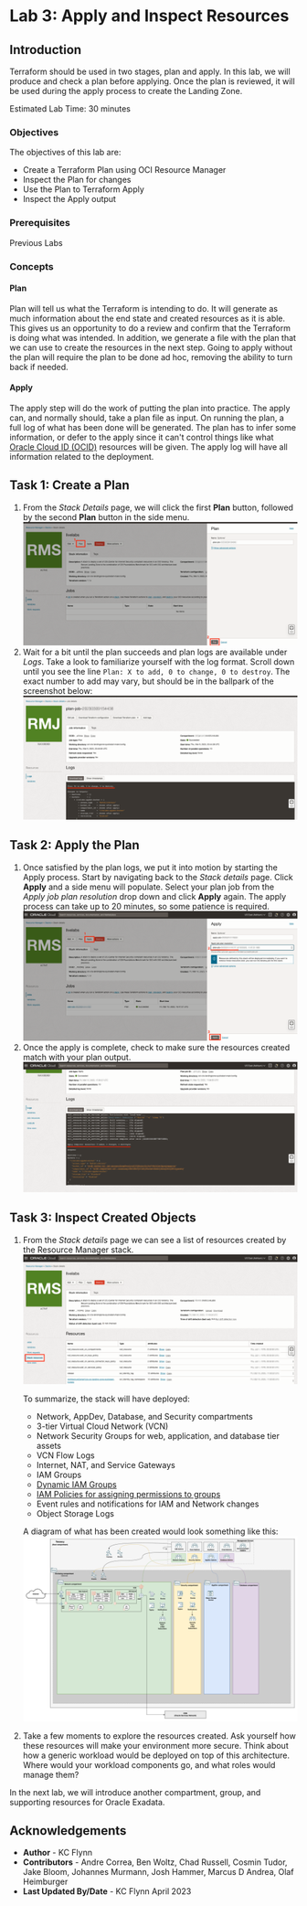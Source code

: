 # Lab 3: Apply and Inspect Resources

## Introduction

Terraform should be used in two stages, plan and apply. In this lab, we will produce and check a plan before applying. Once the plan is reviewed, it will be used during the apply process to create the Landing Zone.

Estimated Lab Time: 30 minutes

### Objectives

The objectives of this lab are:

- Create a Terraform Plan using OCI Resource Manager
- Inspect the Plan for changes
- Use the Plan to Terraform Apply
- Inspect the Apply output

### Prerequisites

Previous Labs

### Concepts

#### Plan

Plan will tell us what the Terraform is intending to do. It will generate as much information about the end state and created resources as it is able. This gives us an opportunity to do a review and confirm that the Terraform is doing what was intended. In addition, we generate a file with the plan that we can use to create the resources in the next step. Going to apply without the plan will require the plan to be done ad hoc, removing the ability to turn back if needed.

#### Apply

The apply step will do the work of putting the plan into practice. The apply can, and normally should, take a plan file as input. On running the plan, a full log of what has been done will be generated. The plan has to infer some information, or defer to the apply since it can't control things like what [Oracle Cloud ID (OCID)](https://docs.oracle.com/en-us/iaas/Content/General/Concepts/identifiers.htm#Oracle) resources will be given. The apply log will have all information related to the deployment.

## Task 1: Create a Plan

1. From the _Stack Details_ page, we will click the first __Plan__ button, followed by the second __Plan__ button in the side menu. ![Plan Buttons](images/plan_job.png "Click the plan buttons!")
2. Wait for a bit until the plan succeeds and plan logs are available under _Logs_. Take a look to familiarize yourself with the log format. Scroll down until you see the line `Plan: X to add, 0 to change, 0 to destroy`. The exact number to add may vary, but should be in the ballpark of the screenshot below: ![Plan Log Output](images/plan_output.png "The plan logs content")

## Task 2: Apply the Plan

1. Once satisfied by the plan logs, we put it into motion by starting the Apply process. Start by navigating back to the _Stack details_ page. Click __Apply__ and a side menu will populate. Select your plan job from the _Apply job plan resolution_ drop down and click __Apply__ again. The apply process can take up to 20 minutes, so some patience is required. ![Apply Job Buttons](images/apply_job.png "Run the apply job")
2. Once the apply is complete, check to make sure the resources created match with your plan output. ![Apply Job Output](images/apply_output.png "Apply logs")

## Task 3: Inspect Created Objects

1. From the _Stack details_ page we can see a list of resources created by the Resource Manager stack. ![Stack Resources](images/stack_resources.png "Resources created by the stack")

    To summarize, the stack will have deployed:

    - Network, AppDev, Database, and Security compartments
    - 3-tier Virtual Cloud Network (VCN)
    - Network Security Groups for web, application, and database tier assets
    - VCN Flow Logs
    - Internet, NAT, and Service Gateways
    - IAM Groups
    - [Dynamic IAM Groups](https://docs.oracle.com/en-us/iaas/Content/Identity/Tasks/managingdynamicgroups.htm)
    - [IAM Policies for assigning permissions to groups](https://docs.oracle.com/en-us/iaas/Content/Identity/Tasks/managingpolicies.htm)
    - Event rules and notifications for IAM and Network changes
    - Object Storage Logs

    A diagram of what has been created would look something like this: ![Single VCN Landing Zone](images/lab3_architecture_single_vcn.png "Lab 3 Current State Diagram")

2. Take a few moments to explore the resources created. Ask yourself how these resources will make your environment more secure. Think about how a generic workload would be deployed on top of this architecture. Where would your workload components go, and what roles would manage them?

In the next lab, we will introduce another compartment, group, and supporting resources for Oracle Exadata.

## Acknowledgements

- __Author__ - KC Flynn
- __Contributors__ - Andre Correa, Ben Woltz, Chad Russell, Cosmin Tudor, Jake Bloom, Johannes Murmann, Josh Hammer, Marcus D Andrea, Olaf Heimburger
- __Last Updated By/Date__ - KC Flynn April 2023
